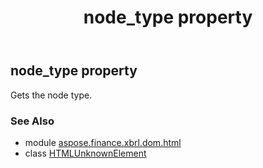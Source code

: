 ﻿---
title: node_type property
second_title: Aspose.Finance for Python via .NET API References
description: 
type: docs
weight: 350
url: /python-net/aspose.finance.xbrl.dom.html/htmlunknownelement/node_type/
is_root: false
---

## node_type property


Gets the node type.

### See Also
* module [aspose.finance.xbrl.dom.html](../../)
* class [HTMLUnknownElement](/finance/python-net/aspose.finance.xbrl.dom.html/htmlunknownelement)
